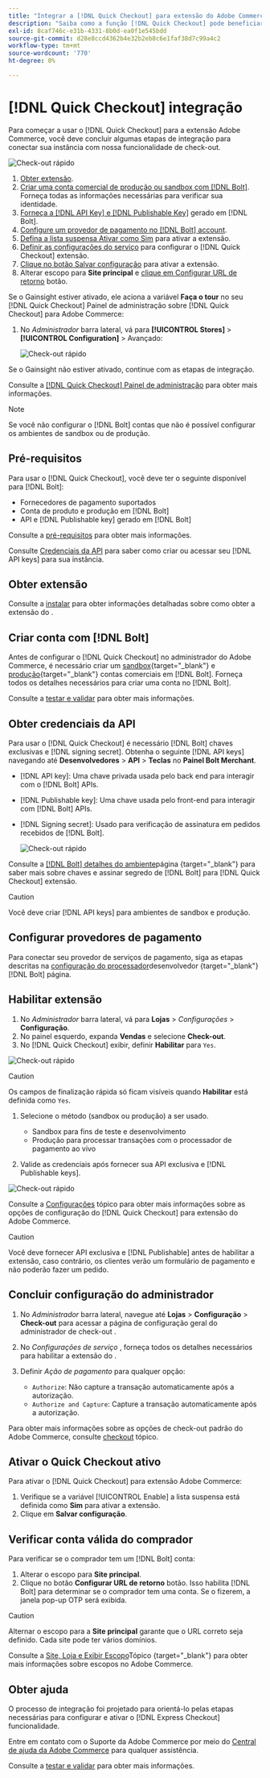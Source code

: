 ```yaml
---
title: "Integrar a [!DNL Quick Checkout] para extensão do Adobe Commerce"
description: "Saiba como a função [!DNL Quick Checkout] pode beneficiar sua instância do Adobe Commerce e como integrar e configurar com êxito a extensão."
exl-id: 8caf746c-e31b-4331-8b0d-ea0f1e545bdd
source-git-commit: d28e8ccd4362b4e32b2eb8c6e1faf38d7c99a4c2
workflow-type: tm+mt
source-wordcount: '770'
ht-degree: 0%

---
```


# [!DNL Quick Checkout] integração

Para começar a usar o [!DNL Quick Checkout] para a extensão Adobe Commerce, você deve concluir algumas etapas de integração para conectar sua instância com nossa funcionalidade de check-out.

![Check-out rápido](assets/overview-admin-panel.png)

1. [Obter extensão](#get-extension).
1. [Criar uma conta comercial de produção ou sandbox com [!DNL Bolt]](#create-account-with-bolt). Forneça todas as informações necessárias para verificar sua identidade.
1. [Forneça a [!DNL API Key] e [!DNL Publishable Key]](#obtain-api-credentials) gerado em [!DNL Bolt].
1. [Configure um provedor de pagamento no [!DNL Bolt] account](#configure-payment-providers).
1. [Defina a lista suspensa Ativar como Sim](#enable-extension) para ativar a extensão.
1. [Definir as configurações do serviço](#complete-admin-configuration) para configurar o [!DNL Quick Checkout] extensão.
1. [Clique no botão Salvar configuração](#enable-live-quick-checkout) para ativar a extensão.
1. Alterar escopo para **Site principal** e [clique em Configurar URL de retorno](#check-shopper-valid-account) botão.

Se o Gainsight estiver ativado, ele aciona a variável **Faça o tour** no seu [!DNL Quick Checkout] Painel de administração sobre [!DNL Quick Checkout] para Adobe Commerce:

1. No _Administrador_ barra lateral, vá para **[!UICONTROL Stores]** > **[!UICONTROL Configuration]** > Avançado:

   ![Check-out rápido](assets/gainsight-admin.png)

Se o Gainsight não estiver ativado, continue com as etapas de integração.

Consulte a [[!DNL Quick Checkout] Painel de administração](../quick-checkout/admin-panel.md) para obter mais informações.

>[!NOTE]
>
> Se você não configurar o [!DNL Bolt] contas que não é possível configurar os ambientes de sandbox ou de produção.

## Pré-requisitos

Para usar o [!DNL Quick Checkout], você deve ter o seguinte disponível para [!DNL Bolt]:

- Fornecedores de pagamento suportados
- Conta de produto e produção em [!DNL Bolt]
- API e [!DNL Publishable key] gerado em [!DNL Bolt]

Consulte a [pré-requisitos](../quick-checkout/prerequisites.md) para obter mais informações.

Consulte [Credenciais da API](#obtain-api-credentials) para saber como criar ou acessar seu [!DNL API keys] para sua instância.

## Obter extensão

Consulte a [instalar](../quick-checkout/install.md) para obter informações detalhadas sobre como obter a extensão do .

## Criar conta com [!DNL Bolt]

Antes de configurar o [!DNL Quick Checkout] no administrador do Adobe Commerce, é necessário criar um [sandbox](https://merchant-sandbox.bolt.com/register?platform=magento2){target=&quot;_blank&quot;} e [produção](https://merchant.bolt.com/register?platform=magento2){target=&quot;_blank&quot;} contas comerciais em [!DNL Bolt]. Forneça todos os detalhes necessários para criar uma conta no [!DNL Bolt].

Consulte a [testar e validar](../quick-checkout/testing.md) para obter mais informações.

## Obter credenciais da API

Para usar o [!DNL Quick Checkout] é necessário [!DNL Bolt] chaves exclusivas e [!DNL signing secret]. Obtenha o seguinte [!DNL API keys] navegando até **Desenvolvedores** > **API** > **Teclas** no **Painel Bolt Merchant**.

- [!DNL API key]: Uma chave privada usada pelo back end para interagir com o [!DNL Bolt] APIs.
- [!DNL Publishable key]: Uma chave usada pelo front-end para interagir com [!DNL Bolt] APIs.
- [!DNL Signing secret]: Usado para verificação de assinatura em pedidos recebidos de [!DNL Bolt].

   ![Check-out rápido](assets/account-credentials.png)

Consulte a [[!DNL Bolt] detalhes do ambiente](https://help.bolt.com/developers/references/environment-details/#about-keys)página {target=&quot;_blank&quot;} para saber mais sobre chaves e assinar segredo de [!DNL Bolt] para [!DNL Quick Checkout] extensão.

>[!CAUTION]
>
> Você deve criar [!DNL API keys] para ambientes de sandbox e produção.

## Configurar provedores de pagamento

Para conectar seu provedor de serviços de pagamento, siga as etapas descritas na [configuração do processador](https://help.bolt.com/integrations/adobe-quick-checkout/set-up/)desenvolvedor {target=&quot;_blank&quot;} [!DNL Bolt] página.

## Habilitar extensão

1. No _Administrador_ barra lateral, vá para **Lojas** > _Configurações_ > **Configuração**.
1. No painel esquerdo, expanda **Vendas** e selecione **Check-out**.
1. No [!DNL Quick Checkout] exibir, definir **Habilitar** para `Yes`.

![Check-out rápido](assets/quick-checkout-view-no-enable.png)

>[!CAUTION]
>
> Os campos de finalização rápida só ficam visíveis quando **Habilitar** está definida como `Yes`.

1. Selecione o método (sandbox ou produção) a ser usado.

   - Sandbox para fins de teste e desenvolvimento
   - Produção para processar transações com o processador de pagamento ao vivo

1. Valide as credenciais após fornecer sua API exclusiva e [!DNL Publishable keys].

![Check-out rápido](assets/quick-checkout-main-view-react.png)

Consulte a [Configurações](../quick-checkout/settings-quick-checkout.md) tópico para obter mais informações sobre as opções de configuração do [!DNL Quick Checkout] para extensão do Adobe Commerce.

>[!CAUTION]
>
> Você deve fornecer API exclusiva e [!DNL Publishable] antes de habilitar a extensão, caso contrário, os clientes verão um formulário de pagamento e não poderão fazer um pedido.

## Concluir configuração do administrador

1. No _Administrador_ barra lateral, navegue até **Lojas** > **Configuração** > **Check-out** para acessar a página de configuração geral do administrador de check-out .
1. No _Configurações de serviço_ , forneça todos os detalhes necessários para habilitar a extensão do .
1. Definir _Ação de pagamento_ para qualquer opção:

   - `Authorize`: Não capture a transação automaticamente após a autorização.
   - `Authorize and Capture`: Capture a transação automaticamente após a autorização.

Para obter mais informações sobre as opções de check-out padrão do Adobe Commerce, consulte [checkout](https://docs.magento.com/user-guide/configuration/sales/checkout.html) tópico.

## Ativar o Quick Checkout ativo

Para ativar o [!DNL Quick Checkout] para extensão Adobe Commerce:

1. Verifique se a variável [!UICONTROL Enable] a lista suspensa está definida como **Sim** para ativar a extensão.
1. Clique em **Salvar configuração**.

## Verificar conta válida do comprador

Para verificar se o comprador tem um [!DNL Bolt] conta:

1. Alterar o escopo para **Site principal**.
1. Clique no botão **Configurar URL de retorno** botão. Isso habilita [!DNL Bolt] para determinar se o comprador tem uma conta. Se o fizerem, a janela pop-up OTP será exibida.

>[!CAUTION]
>
> Alternar o escopo para a **Site principal** garante que o URL correto seja definido. Cada site pode ter vários domínios.

Consulte a [Site, Loja e Exibir Escopo](https://experienceleague.adobe.com/docs/commerce-admin/start/setup/websites-stores-views.html#scope-settings)Tópico {target=&quot;_blank&quot;} para obter mais informações sobre escopos no Adobe Commerce.

## Obter ajuda

O processo de integração foi projetado para orientá-lo pelas etapas necessárias para configurar e ativar o [!DNL Express Checkout] funcionalidade.

Entre em contato com o Suporte da Adobe Commerce por meio do [Central de ajuda da Adobe Commerce](https://experienceleague.adobe.com/docs/commerce-knowledge-base/kb/help-center-guide/magento-help-center-user-guide.html?lang=en) para qualquer assistência.

Consulte a [testar e validar](../quick-checkout/testing.md) para obter mais informações.
